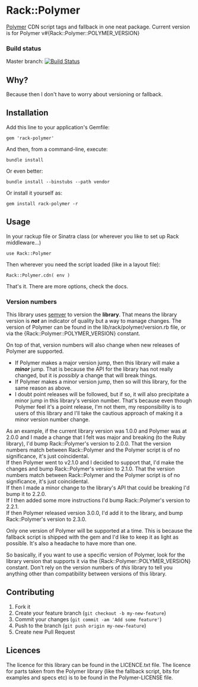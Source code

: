# Rack::Polymer #

[Polymer](http://www.polymer-project.org/) CDN script tags and fallback in one neat package. Current version is for Polymer v#{Rack::Polymer::POLYMER_VERSION}

### Build status ###

Master branch:
[![Build Status](https://travis-ci.org/yb66/rack-polymer.png?branch=develop)](https://travis-ci.org/yb66/rack-polymer)


## Why? ##

Because then I don't have to worry about versioning or fallback.

## Installation ##

Add this line to your application's Gemfile:

    gem 'rack-polymer'

And then, from a command-line, execute:

    bundle install

Or even better:

    bundle install --binstubs --path vendor

Or install it yourself as:

    gem install rack-polymer -r

## Usage ##

In your rackup file or Sinatra class (or wherever you like to set up Rack middleware…)

    use Rack::Polymer

Then wherever you need the script loaded (like in a layout file):

    Rack::Polymer.cdn( env )

That's it. There are more options, check the docs.


### Version numbers ###

This library uses [semver](http://semver.org/) to version the **library**. That means the library version is ***not*** an indicator of quality but a way to manage changes. The version of Polymer can be found in the lib/rack/polymer/version.rb file, or via the {Rack::Polymer::POLYMER_VERSION} constant.

On top of that, version numbers will also change when new releases of Polymer are supported.

* If Polymer makes a major version jump, then this library will make a ***minor*** jump. That is because the API for the library has not really changed, but it is *possibly* a change that will break things.
* If Polymer makes a minor version jump, then so will this library, for the same reason as above.
* I doubt point releases will be followed, but if so, it will also precipitate a minor jump in this library's version number. That's because even though Polymer feel it's a point release, I'm not them, my responsibility is to users of this library and I'll take the cautious approach of making it a minor version number change.

As an example, if the current library version was 1.0.0 and Polymer was at 2.0.0 and I made a change that I felt was major and breaking (to the Ruby library), I'd bump Rack::Polymer's version to 2.0.0. That the version numbers match between Rack::Polymer and the Polymer script is of no significance, it's just coincidental.  
If then Polymer went to v2.1.0 and I decided to support that, I'd make the changes and bump Rack::Polymer's version to 2.1.0. That the version numbers match between Rack::Polymer and the Polymer script is of no significance, it's just coincidental.  
If then I made a minor change to the library's API that could be breaking I'd bump it to 2.2.0.  
If I then added some more instructions I'd bump Rack::Polymer's version to 2.2.1.  
If then Polymer released version 3.0.0, I'd add it to the library, and bump Rack::Polymer's version to 2.3.0.

Only one version of Polymer will be supported at a time. This is because the fallback script is shipped with the gem and I'd like to keep it as light as possible. It's also a headache to have more than one.

So basically, if you want to use a specific version of Polymer, look for the library version that supports it via the {Rack::Polymer::POLYMER_VERSION} constant. Don't rely on the version numbers of *this* library to tell you anything other than compatibility between versions of this library.

## Contributing

1. Fork it
2. Create your feature branch (`git checkout -b my-new-feature`)
3. Commit your changes (`git commit -am 'Add some feature'`)
4. Push to the branch (`git push origin my-new-feature`)
5. Create new Pull Request


## Licences ##

The licence for this library can be found in the LICENCE.txt file. The licence for parts taken from the Polymer library (like the fallback script, bits for examples and specs etc) is to be found in the Polymer-LICENSE file.
